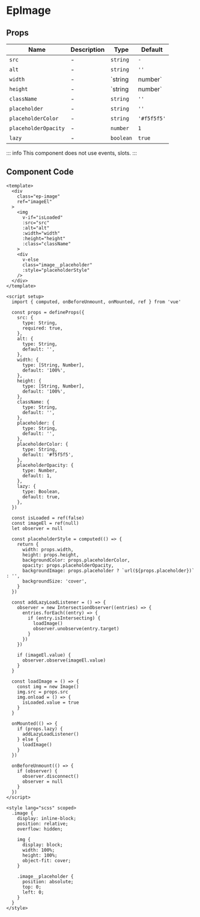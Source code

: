 # EpImage



## Props
| Name | Description | Type | Default |
|------|-------------|------|---------|
| `src` | - | `string` | `-` |
| `alt` | - | `string` | `''` |
| `width` | - | `string|number` | `'100%'` |
| `height` | - | `string|number` | `'100%'` |
| `className` | - | `string` | `''` |
| `placeholder` | - | `string` | `''` |
| `placeholderColor` | - | `string` | `'#f5f5f5'` |
| `placeholderOpacity` | - | `number` | `1` |
| `lazy` | - | `boolean` | `true` |


::: info
This component does not use events, slots.
:::

## Component Code

```vue
<template>
  <div
    class="ep-image"
    ref="imageEl"
  >
    <img
      v-if="isLoaded"
      :src="src"
      :alt="alt"
      :width="width"
      :height="height"
      :class="className"
    >
    <div
      v-else
      class="image__placeholder"
      :style="placeholderStyle"
    />
  </div>
</template>

<script setup>
  import { computed, onBeforeUnmount, onMounted, ref } from 'vue'

  const props = defineProps({
    src: {
      type: String,
      required: true,
    },
    alt: {
      type: String,
      default: '',
    },
    width: {
      type: [String, Number],
      default: '100%',
    },
    height: {
      type: [String, Number],
      default: '100%',
    },
    className: {
      type: String,
      default: '',
    },
    placeholder: {
      type: String,
      default: '',
    },
    placeholderColor: {
      type: String,
      default: '#f5f5f5',
    },
    placeholderOpacity: {
      type: Number,
      default: 1,
    },
    lazy: {
      type: Boolean,
      default: true,
    },
  })

  const isLoaded = ref(false)
  const imageEl = ref(null)
  let observer = null

  const placeholderStyle = computed(() => {
    return {
      width: props.width,
      height: props.height,
      backgroundColor: props.placeholderColor,
      opacity: props.placeholderOpacity,
      backgroundImage: props.placeholder ? `url(${props.placeholder})` : '',
      backgroundSize: 'cover',
    }
  })

  const addLazyLoadListener = () => {
    observer = new IntersectionObserver((entries) => {
      entries.forEach((entry) => {
        if (entry.isIntersecting) {
          loadImage()
          observer.unobserve(entry.target)
        }
      })
    })

    if (imageEl.value) {
      observer.observe(imageEl.value)
    }
  }

  const loadImage = () => {
    const img = new Image()
    img.src = props.src
    img.onload = () => {
      isLoaded.value = true
    }
  }

  onMounted(() => {
    if (props.lazy) {
      addLazyLoadListener()
    } else {
      loadImage()
    }
  })

  onBeforeUnmount(() => {
    if (observer) {
      observer.disconnect()
      observer = null
    }
  })
</script>

<style lang="scss" scoped>
  .image {
    display: inline-block;
    position: relative;
    overflow: hidden;

    img {
      display: block;
      width: 100%;
      height: 100%;
      object-fit: cover;
    }

    .image__placeholder {
      position: absolute;
      top: 0;
      left: 0;
    }
  }
</style>
```